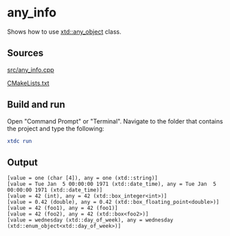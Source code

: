 # any_info

Shows how to use [xtd::any_object](https://gammasoft71.github.io/xtd/reference_guides/latest/classxtd_1_1any__object.html) class.

## Sources

[src/any_info.cpp](src/any_info.cpp)

[CMakeLists.txt](CMakeLists.txt)

## Build and run

Open "Command Prompt" or "Terminal". Navigate to the folder that contains the project and type the following:

```cmake
xtdc run
```

## Output

```
[value = one (char [4]), any = one (xtd::string)]
[value = Tue Jan  5 00:00:00 1971 (xtd::date_time), any = Tue Jan  5 00:00:00 1971 (xtd::date_time)]
[value = 42 (int), any = 42 (xtd::box_integer<int>)]
[value = 0.42 (double), any = 0.42 (xtd::box_floating_point<double>)]
[value = 42 (foo1), any = 42 (foo1)]
[value = 42 (foo2), any = 42 (xtd::box<foo2>)]
[value = wednesday (xtd::day_of_week), any = wednesday (xtd::enum_object<xtd::day_of_week>)]
```
